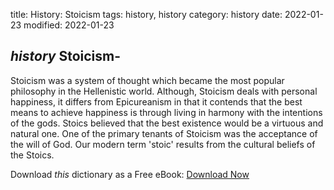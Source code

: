 title: History: Stoicism
tags: history, history
category: history
date: 2022-01-23
modified: 2022-01-23

## _history_  Stoicism-
Stoicism was a system of thought which became the
most popular philosophy in the Hellenistic world.  Although, Stoicism
deals with personal happiness, it differs from Epicureanism in that it
contends that the best means to achieve happiness is through living in
harmony with the intentions of the gods.  Stoics believed that the
best existence would be a virtuous and natural one.  One of the
primary tenants of Stoicism was the acceptance of the will of God. Our
modern term 'stoic' results from the cultural beliefs of the Stoics.


Download *this* dictionary as a Free eBook: [Download Now]({static}static/CairnsHistoryDictionary.pdf)

